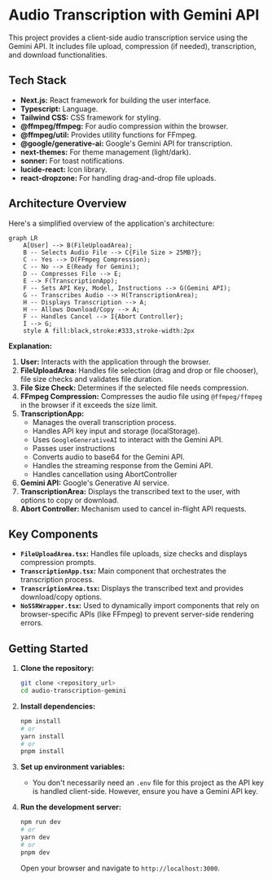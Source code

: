 # Audio Transcription with Gemini API

This project provides a client-side audio transcription service using the Gemini API. It includes file upload, compression (if needed), transcription, and download functionalities.

## Tech Stack

- **Next.js:** React framework for building the user interface.
- **Typescript:** Language.
- **Tailwind CSS:** CSS framework for styling.
- **@ffmpeg/ffmpeg:** For audio compression within the browser.
- **@ffmpeg/util:** Provides utility functions for FFmpeg.
- **@google/generative-ai:** Google's Gemini API for transcription.
- **next-themes:** For theme management (light/dark).
- **sonner:** For toast notifications.
- **lucide-react:** Icon library.
- **react-dropzone:** For handling drag-and-drop file uploads.

## Architecture Overview

Here's a simplified overview of the application's architecture:

```mermaid
graph LR
    A[User] --> B(FileUploadArea);
    B -- Selects Audio File --> C{File Size > 25MB?};
    C -- Yes --> D(FFmpeg Compression);
    C -- No --> E(Ready for Gemini);
    D -- Compresses File --> E;
    E --> F(TranscriptionApp);
    F -- Sets API Key, Model, Instructions --> G(Gemini API);
    G -- Transcribes Audio --> H(TranscriptionArea);
    H -- Displays Transcription --> A;
    H -- Allows Download/Copy --> A;
    F -- Handles Cancel --> I{Abort Controller};
    I --> G;
    style A fill:black,stroke:#333,stroke-width:2px
```

**Explanation:**

1.  **User:** Interacts with the application through the browser.
2.  **FileUploadArea:** Handles file selection (drag and drop or file chooser), file size checks and validates file duration.
3.  **File Size Check:** Determines if the selected file needs compression.
4.  **FFmpeg Compression:** Compresses the audio file using `@ffmpeg/ffmpeg` in the browser if it exceeds the size limit.
5.  **TranscriptionApp:**
    - Manages the overall transcription process.
    - Handles API key input and storage (localStorage).
    - Uses `GoogleGenerativeAI` to interact with the Gemini API.
    - Passes user instructions
    - Converts audio to base64 for the Gemini API.
    - Handles the streaming response from the Gemini API.
    - Handles cancellation using AbortController
6.  **Gemini API:** Google's Generative AI service.
7.  **TranscriptionArea:** Displays the transcribed text to the user, with options to copy or download.
8.  **Abort Controller:** Mechanism used to cancel in-flight API requests.

## Key Components

- **`FileUploadArea.tsx`:** Handles file uploads, size checks and displays compression prompts.
- **`TranscriptionApp.tsx`:** Main component that orchestrates the transcription process.
- **`TranscriptionArea.tsx`:** Displays the transcribed text and provides download/copy options.
- **`NoSSRWrapper.tsx`:** Used to dynamically import components that rely on browser-specific APIs (like FFmpeg) to prevent server-side rendering errors.

## Getting Started

1.  **Clone the repository:**

    ```bash
    git clone <repository_url>
    cd audio-transcription-gemini
    ```

2.  **Install dependencies:**

    ```bash
    npm install
    # or
    yarn install
    # or
    pnpm install
    ```

3.  **Set up environment variables:**

    - You don't necessarily need an `.env` file for this project as the API key is handled client-side. However, ensure you have a Gemini API key.

4.  **Run the development server:**

    ```bash
    npm run dev
    # or
    yarn dev
    # or
    pnpm dev
    ```

    Open your browser and navigate to `http://localhost:3000`.
